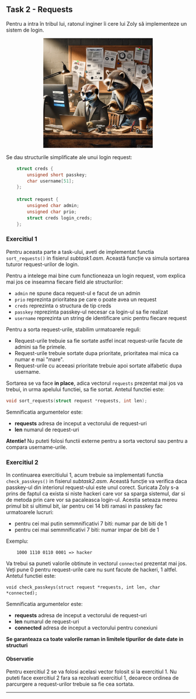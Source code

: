 ## Task 2 - Requests

Pentru a intra în tribul lui, ratonul inginer îi cere lui Zoly să implementeze un sistem de login.

<div align="center">
    <img title="IDS" alt="IDS" src="../images/racoon.webp" width="300" height="300">
</div>

Se dau structurile simplificate ale unui login request:

```c
    struct creds {
        unsigned short passkey;
        char username[51];
    };

    struct request {
        unsigned char admin;
        unsigned char prio;
        struct creds login_creds;
    };
```

### Exercitiul 1

Pentru aceasta parte a task-ului, aveti de implementat functia `sort_requests()` in fisierul *subtask1.asm*.
Această funcție va simula sortarea tuturor request-urilor de login.

Pentru a intelege mai bine cum functioneaza un login request, vom explica mai jos ce inseamna fiecare field ale structurilor:

- `admin` ne spune daca request-ul e facut de un admin
- `prio` reprezinta prioritatea pe care o poate avea un request
- `creds` reprezinta o structura de tip creds
- `passkey` reprezinta passkey-ul necesar ca login-ul sa fie realizat
- `username` reprezinta un string de identificare unic pentru fiecare request

Pentru a sorta request-urile, stabilim urmatoarele reguli:

- Request-urile trebuie sa fie sortate astfel incat request-urile facute de admini sa fie primele.
- Request-urile trebuie sortate dupa prioritate, prioritatea mai mica ca numar e mai "mare".
- Request-urile cu aceeasi prioritate trebuie apoi sortate alfabetic dupa username.

Sortarea se va face **in place**, adica vectorul `requests` prezentat mai jos va trebui, in urma apelului functiei, sa fie sortat. Antetul functiei este:

```c
void sort_requests(struct request *requests, int len);
```

Semnificatia argumentelor este:

- **requests** adresa de inceput a vectorului de request-uri
- **len** numarul de request-uri

**Atentie!** Nu puteti folosi functii externe pentru a sorta vectorul sau pentru a compara username-urile.


### Exercitiul 2

In continuarea exercitiului 1, acum trebuie sa implementati functia `check_passkeys()` in fisierul *subtask2.asm*. Această funcție va verifica daca passkey-ul din interiorul request-ului este unul corect.
Suricata Zoly s-a prins de faptul ca exista si niste hackeri care vor sa sparga sistemul, dar si de metoda
prin care vor sa pacaleasca login-ul. Acestia seteaza mereu primul bit si ultimul bit, iar pentru cei 14
biti ramasi in passkey fac urmatoarele lucruri:

- pentru cei mai putin semmnificativi 7 biti: numar par de biti de 1
- pentru cei mai semmnificativi 7 biti: numar impar de biti de 1

Exemplu:

```
    1000 1110 0110 0001 => hacker
```

Va trebui sa puneti valorile obtinute in vectorul `connected` prezentat mai jos. Veți pune 0 pentru
request-urile care nu sunt facute de hackeri, 1 altfel. Antetul functiei este:

```
void check_passkeys(struct request *requests, int len, char *connected);
```

Semnificatia argumentelor este:

- **requests** adresa de inceput a vectorului de request-uri
- **len** numarul de request-uri
- **connected** adresa de inceput a vectorului pentru conexiuni

**Se garanteaza ca toate valorile raman in limitele tipurilor de date date in structuri**

#### **Observatie**

Pentru exercitiul 2 se va folosi acelasi vector folosit si la exercitiul 1. Nu puteti face
exercitiul 2 fara sa rezolvati exercitiul 1, deoarece ordinea de parcurgere a request-urilor
trebuie sa fie cea sortata.

---